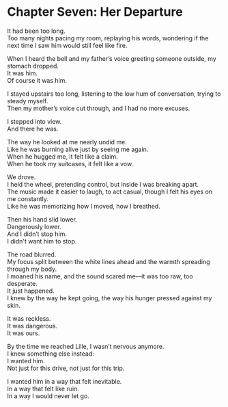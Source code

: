# Chapter Seven: Her Departure

It had been too long.  
Too many nights pacing my room, replaying his words, wondering if the next time I saw him would still feel like fire.  

When I heard the bell and my father’s voice greeting someone outside, my stomach dropped.  
It was him.  
Of course it was him.  

I stayed upstairs too long, listening to the low hum of conversation, trying to steady myself.  
Then my mother’s voice cut through, and I had no more excuses.  

I stepped into view.  
And there he was.  

The way he looked at me nearly undid me.  
Like he was burning alive just by seeing me again.  
When he hugged me, it felt like a claim.  
When he took my suitcases, it felt like a vow.  

We drove.  
I held the wheel, pretending control, but inside I was breaking apart.  
The music made it easier to laugh, to act casual, though I felt his eyes on me constantly.  
Like he was memorizing how I moved, how I breathed.  

Then his hand slid lower.  
Dangerously lower.  
And I didn’t stop him.  
I didn't want him to stop.

The road blurred.  
My focus split between the white lines ahead and the warmth spreading through my body.  
I moaned his name, and the sound scared me—it was too raw, too desperate.  
It just happened.  
I knew by the way he kept going, the way his hunger pressed against my skin.  

It was reckless.  
It was dangerous.  
It was ours.  

By the time we reached Lille, I wasn’t nervous anymore.  
I knew something else instead:  
I wanted him.  
Not just for this drive, not just for this trip.  

I wanted him in a way that felt inevitable.  
In a way that felt like ruin.  
In a way I would never let go.  
